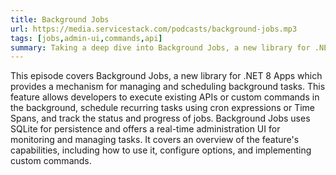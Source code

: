 ```yaml
---
title: Background Jobs
url: https://media.servicestack.com/podcasts/background-jobs.mp3
tags: [jobs,admin-ui,commands,api]
summary: Taking a deep dive into Background Jobs, a new library for .NET 8 Apps for simplifying task scheduling and management 
---
```


This episode covers Background Jobs, a new library for .NET 8 Apps which provides a mechanism for managing and scheduling background tasks. 
This feature allows developers to execute existing APIs or custom commands in the background, schedule recurring tasks 
using cron expressions or Time Spans, and track the status and progress of jobs. 
Background Jobs uses SQLite for persistence and offers a real-time administration UI for monitoring and managing tasks. 
It covers an overview of the feature's capabilities, including how to use it, configure options, and implementing custom commands.